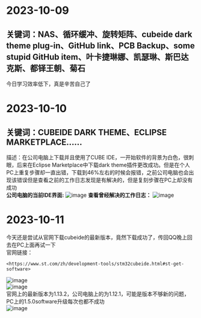 # 2023-10-09  
关键词：NAS、循环缓冲、旋转矩阵、cubeide dark theme plug-in、GitHub link、PCB Backup、some stupid GitHub item、叶卡捷琳娜、凯瑟琳、斯巴达克斯、都铎王朝、菊石  
--------------------------  
今日学习效率低下，真是辛苦自己了  





# 2023-10-10  
关键词：CUBEIDE DARK THEME、ECLIPSE MARKETPLACE……  
--------
描述：在公司电脑上下载并且使用了CUBE IDE，一开始软件的背景为白色，很刺眼，后来在Eclipse Marketplace中下载dark theme插件更改成功。但是在个人PC上重复步骤却一直出错，下载到46%左右的时候会报错，之前公司电脑也会出现该错误但是查看之前的工作日志发现是有解决的，但是复刻步骤在PC上却没有成功   
**公司电脑的当前IDE界面:**
![image](https://github.com/Soulcontrol-WenFeng/Soulcontrol-WenFeng/assets/74033919/c6614e58-6c2b-4ef3-a203-ab2bf3215b9c)
**查看曾经解决的工作日志：**
![image](https://github.com/Soulcontrol-WenFeng/Soulcontrol-WenFeng/assets/74033919/7c3935af-23a9-468f-90e3-a9638481e167)



# 2023-10-11  
今天还是尝试从官网下载cubeide的最新版本，竟然下载成功了，传回QQ晚上回去在PC上面再试一下  
官网链接：  
```  
<https://www.st.com/zh/development-tools/stm32cubeide.html#st-get-software>  
```  
![image](https://github.com/Soulcontrol-WenFeng/Soulcontrol-WenFeng/assets/74033919/ce98ffc3-dd82-464a-a9df-804b4ce72e32)  
![image](https://github.com/Soulcontrol-WenFeng/Soulcontrol-WenFeng/assets/74033919/e2b9432a-ffbc-4a0f-b464-b4de22675cdb)  
官网上的最新版本为1.13.2，公司电脑上的为1.12.1，可能是版本不够新的问题，PC上的1.5.0software升级每次也都不成功  
![image](https://github.com/Soulcontrol-WenFeng/Soulcontrol-WenFeng/assets/74033919/e80a8425-4149-49b5-9c54-498028ddf473)  


